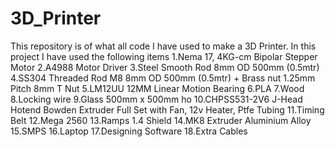 # 3D_Printer
This repository is of what all code I have used to make a 3D Printer.
In this project I have used the following items
1.Nema 17, 4KG-cm Bipolar Stepper Motor
2.A4988 Motor Driver
3.Steel Smooth Rod 8mm OD 500mm (0.5mtr)
4.SS304 Threaded Rod M8 8mm OD 500mm (0.5mtr) + Brass nut 1.25mm Pitch 8mm T Nut
5.LM12UU 12MM Linear Motion Bearing
6.PLA
7.Wood
8.Locking wire
9.Glass 500mm x 500mm ho
10.CHPSS531-2V6 J-Head Hotend Bowden Extruder Full Set with Fan, 12v Heater, Ptfe Tubing
11.Timing Belt
12.Mega 2560
13.Ramps 1.4 Shield
14.MK8 Extruder Aluminium Alloy
15.SMPS
16.Laptop
17.Designing Software
18.Extra Cables
